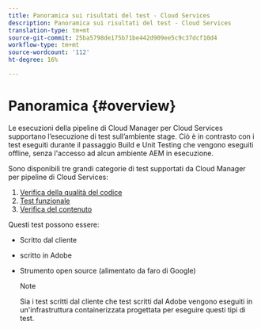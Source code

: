 ```yaml
---
title: Panoramica sui risultati del test - Cloud Services
description: Panoramica sui risultati del test - Cloud Services
translation-type: tm+mt
source-git-commit: 25ba5798de175b71be442d909ee5c9c37dcf10d4
workflow-type: tm+mt
source-wordcount: '112'
ht-degree: 16%

---
```



# Panoramica {#overview}

Le esecuzioni della pipeline di Cloud Manager per Cloud Services supportano l’esecuzione di test sull’ambiente stage. Ciò è in contrasto con i test eseguiti durante il passaggio Build e Unit Testing che vengono eseguiti offline, senza l&#39;accesso ad alcun ambiente AEM in esecuzione.

Sono disponibili tre grandi categorie di test supportati da Cloud Manager per pipeline di Cloud Services:

1. [Verifica della qualità del codice](/help/implementing/cloud-manager/code-quality-testing.md)
1. [Test funzionale](/help/implementing/cloud-manager/functional-testing.md)
1. [Verifica del contenuto](/help/implementing/cloud-manager/content-audit-testing.md)

Questi test possono essere:

* Scritto dal cliente
*  scritto in Adobe
* Strumento open source (alimentato da faro di Google)

   >[!NOTE]
   > Sia i test scritti dal cliente che  test scritti dal Adobe vengono eseguiti in un&#39;infrastruttura containerizzata progettata per eseguire questi tipi di test.

